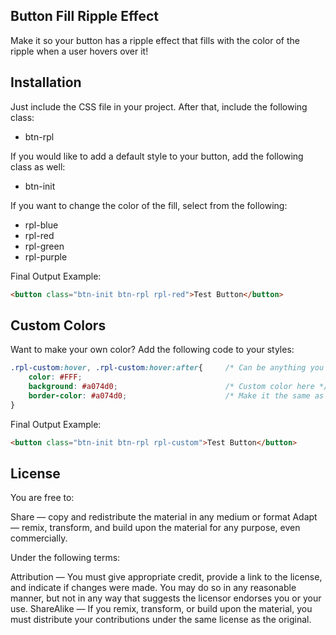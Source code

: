 ## Button Fill Ripple Effect

Make it so your button has a ripple effect that fills with the color of the ripple when a user hovers over it!

## Installation

Just include the CSS file in your project. After that, include the following class:

- btn-rpl

If you would like to add a default style to your button, add the following class as well:

- btn-init

If you want to change the color of the fill, select from the following:

- rpl-blue
- rpl-red
- rpl-green
- rpl-purple

Final Output Example:

```html
<button class="btn-init btn-rpl rpl-red">Test Button</button>
```

## Custom Colors

Want to make your own color? Add the following code to your styles:

```css
.rpl-custom:hover, .rpl-custom:hover:after{     /* Can be anything you want */
    color: #FFF;
    background: #a074d0;                        /* Custom color here */
    border-color: #a074d0;                      /* Make it the same as the above color */
}
```

Final Output Example:

```html
<button class="btn-init btn-rpl rpl-custom">Test Button</button>
```

## License

You are free to:

Share — copy and redistribute the material in any medium or format
Adapt — remix, transform, and build upon the material
for any purpose, even commercially.

Under the following terms:

Attribution — You must give appropriate credit, provide a link to the license, and indicate if changes were made. You may do so in any reasonable manner, but not in any way that suggests the licensor endorses you or your use.
ShareAlike — If you remix, transform, or build upon the material, you must distribute your contributions under the same license as the original.